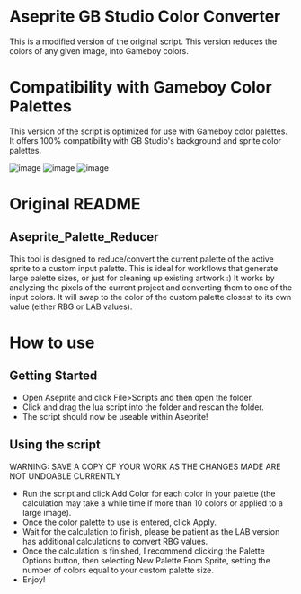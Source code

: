 # Aseprite GB Studio Color Converter
This is a modified version of the original script. This version reduces the colors of any given image, into Gameboy colors. 

# Compatibility with Gameboy Color Palettes
This version of the script is optimized for use with Gameboy color palettes. It offers 100% compatibility with GB Studio's background and sprite color palettes.
<br>

![image](https://github.com/wolandark/Aseprite_GBStudio_Color_Converter-/assets/107309764/117eeabb-65f4-4d37-a7f0-d0ff40664b67)
![image](https://github.com/wolandark/Aseprite_GBStudio_Color_Converter-/assets/107309764/65ce38d9-6040-40ff-9f86-b363b64e1503)
![image](https://github.com/wolandark/Aseprite_GBStudio_Color_Converter-/assets/107309764/8691e8cb-e69a-468f-8cda-907463cd7c57)


# Original README
## Aseprite_Palette_Reducer
 This tool is designed to reduce/convert the current palette of the active sprite to a custom input palette. This is ideal for workflows that generate large palette sizes, or just for cleaning up existing artwork :)
 It works by analyzing the pixels of the current project and converting them to one of the input colors. It will swap to the color of the custom palette closest to its own value (either RBG or LAB values).

# How to use
## Getting Started
- Open Aseprite and click File>Scripts and then open the folder.
- Click and drag the lua script into the folder and rescan the folder.
- The script should now be useable within Aseprite!

## Using the script
WARNING: SAVE A COPY OF YOUR WORK AS THE CHANGES MADE ARE NOT UNDOABLE CURRENTLY

- Run the script and click Add Color for each color in your palette (the calculation may take a while time if more than 10 colors or applied to a large image).
- Once the color palette to use is entered, click Apply.
- Wait for the calculation to finish, please be patient as the LAB version has additional calculations to convert RBG values.
- Once the calculation is finished, I recommend clicking the Palette Options button, then selecting New Palette From Sprite, setting the number of colors equal to your custom palette size.
- Enjoy!
